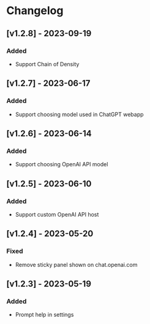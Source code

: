 # Changelog

## [v1.2.8] - 2023-09-19

### Added

- Support Chain of Density

## [v1.2.7] - 2023-06-17

### Added

- Support choosing model used in ChatGPT webapp

## [v1.2.6] - 2023-06-14

### Added

- Support choosing OpenAI API model

## [v1.2.5] - 2023-06-10

### Added

- Support custom OpenAI API host

## [v1.2.4] - 2023-05-20

### Fixed

- Remove sticky panel shown on chat.openai.com

## [v1.2.3] - 2023-05-19

### Added

- Prompt help in settings
